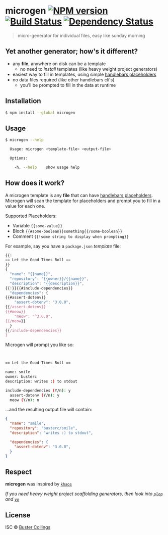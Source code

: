# microgen [![NPM version][npm-image]][npm-url] [![Build Status][travis-image]][travis-url] [![Dependency Status][daviddm-image]][daviddm-url]

> micro-generator for individual files, easy like sunday morning

## Yet another generator; how's it different?

- any **file**, anywhere on disk can be a template
  - no need to _install_ templates (like heavy weight project generators)
- easiest way to fill in templates, using simple [handlebars placeholders](http://handlebarsjs.com/)
- no data files required (like other handlebars cli's)
  - you'll be prompted to fill in the data at runtime

## Installation

```sh
$ npm install --global microgen
```

## Usage

```sh
$ microgen --help

  Usage: microgen <template-file> <output-file>

  Options:

    -h, --help    show usage help

```

## How does it work?

A microgen template is any **file** that can have [handlebars placeholders](http://handlebarsjs.com/). Microgen will scan the template for placeholders and prompt you to fill in a value for each one.

Supported Placeholders:
- Variable `{{some-value}}`
- Block `{{#some-boolean}}something{{/some-boolean}}`
- Comment `{{!some string to display when prompting}}`

For example, say you have a `package.json` _template_ file:

```js
{{!
== Let the Good Times Roll ==
}}
{
  "name": "{{name}}",
  "repository": "{{owner}}/{{name}}",
  "description": "{{description}}",
{{!}}{{#include-dependencies}}
  "dependencies": {
{{#assert-dotenv}}
    "assert-dotenv": "3.0.0",
{{/assert-dotenv}}
{{#meow}}
    "meow": "^3.0.0",
{{/meow}}
  }
{{/include-dependencies}}
}
```

Microgen will prompt you like so:

```sh


== Let the Good Times Roll ==

name: smile
owner: busterc
description: writes :) to stdout

include-dependencies (Y/n): y
  assert-dotenv (Y/n): y
  meow (Y/n): n
```

...and the resulting output file will contain:

```json
{
  "name": "smile",
  "repository": "busterc/smile",
  "description": "writes :) to stdout",

  "dependencies": {
    "assert-dotenv": "3.0.0",
  }
}
```

## Respect

**microgen** was inspired by [`khaos`](https://github.com/segmentio/khaos)

_If you need heavy weight project scaffolding generators, then look into [`plop`](https://github.com/amwmedia/plop) and [`yo`](https://github.com/yeoman/yo)_

## License

ISC © [Buster Collings](https://about.me/buster)


[npm-image]: https://badge.fury.io/js/microgen.svg
[npm-url]: https://npmjs.org/package/microgen
[travis-image]: https://travis-ci.org/busterc/microgen.svg?branch=master
[travis-url]: https://travis-ci.org/busterc/microgen
[daviddm-image]: https://david-dm.org/busterc/microgen.svg?theme=shields.io
[daviddm-url]: https://david-dm.org/busterc/microgen
